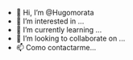 - 👋 Hi, I’m @Hugomorata
- 👀 I’m interested in ...
- 🌱 I’m currently learning ...
- 💞️ I’m looking to collaborate on ...
- 📫 Como contactarme...

<!---
Hugomorata/Hugomorata is a ✨ special ✨ repository because its `README.md` (this file) appears on your GitHub profile.
Puede hacer clic en el enlace Vista previa para ver los cambios.comoestas
--->
